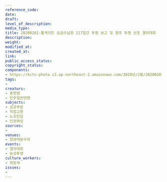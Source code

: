 ```yaml
---
reference_code: 
date: 
draft: 
level_of_description: 
media_type: 
title: 20200201-톨게이트 요금수납원 217일간 투쟁 보고 및 향후 투쟁 선포 결의대회
description: 
weight: 
modified_at: 
created_at: 
link: 
public_access_status: 
copyright_status: 
components:
- https://kctu-photo.s3.ap-northeast-2.amazonaws.com/2020년/2월/20200201-톨게이트+요금수납원+217일간+투쟁+보고+및+향후+투쟁+선포+결의대회/_CTU9299.jpg
tags:
- 
creators:
- 총연맹
- 민주일반연맹
subjects:
- 공공부문
- 직접고용
- 노조탄압
- 인권여성
sources:
- 
venues:
- 청와대분수대
events:
- 결의대회
- 농성투쟁
culture_workers:
- 희망새
issues:
- 
---
```

